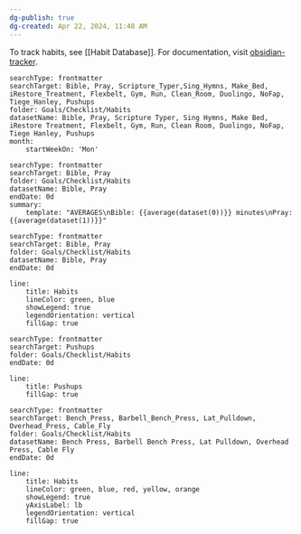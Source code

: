 ```yaml
---
dg-publish: true
dg-created: Apr 22, 2024, 11:48 AM
---
```



To track habits, see [[Habit Database]]. For documentation, visit [obsidian-tracker](https://github.com/pyrochlore/obsidian-tracker/blob/master/examples/TestDateFormats.md#relative-date-input-for-startdate-and-enddate).

```tracker
searchType: frontmatter
searchTarget: Bible, Pray, Scripture_Typer,Sing_Hymns, Make_Bed, iRestore_Treatment, Flexbelt, Gym, Run, Clean_Room, Duolingo, NoFap, Tiege_Hanley, Pushups
folder: Goals/Checklist/Habits
datasetName: Bible, Pray, Scripture Typer, Sing Hymns, Make Bed, iRestore Treatment, Flexbelt, Gym, Run, Clean Room, Duolingo, NoFap, Tiege Hanley, Pushups
month:
	startWeekOn: 'Mon'
```
```tracker
searchType: frontmatter
searchTarget: Bible, Pray
folder: Goals/Checklist/Habits
datasetName: Bible, Pray
endDate: 0d
summary:
	template: "AVERAGES\nBible: {{average(dataset(0))}} minutes\nPray: {{average(dataset(1))}}"
```

```tracker
searchType: frontmatter
searchTarget: Bible, Pray
folder: Goals/Checklist/Habits
datasetName: Bible, Pray
endDate: 0d

line:
	title: Habits
	lineColor: green, blue
	showLegend: true
	legendOrientation: vertical
	fillGap: true
```

```tracker
searchType: frontmatter
searchTarget: Pushups
folder: Goals/Checklist/Habits
endDate: 0d

line:
	title: Pushups
	fillGap: true
```

```tracker
searchType: frontmatter
searchTarget: Bench_Press, Barbell_Bench_Press, Lat_Pulldown, Overhead_Press, Cable_Fly
folder: Goals/Checklist/Habits
datasetName: Bench Press, Barbell Bench Press, Lat Pulldown, Overhead Press, Cable Fly
endDate: 0d

line:
	title: Habits
	lineColor: green, blue, red, yellow, orange
	showLegend: true
	yAxisLabel: lb
	legendOrientation: vertical
	fillGap: true
```
